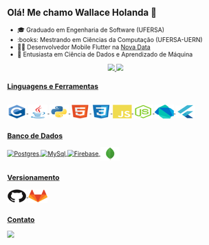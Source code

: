 ## Olá! Me chamo Wallace Holanda 👋

<ul>
  <li>🎓 Graduado em Engenharia de Software (UFERSA)</li>
  <li>:books: Mestrando em Ciências da Computação (UFERSA-UERN)</li>
  <li>👨‍💻 Desenvolvedor Mobile Flutter na <a href="https://novadata.com.br/">Nova Data</a></li>
  <li>🔬 Entusiasta em Ciência de Dados e Aprendizado de Máquina</li>
</ul>

<div align="center">
  <a href="https://github.com/WallaceHolanda">
  <img height="180em" src="https://github-readme-stats.vercel.app/api?username=WallaceHolanda&show_icons=true&theme=dracula&include_all_commits=true&count_private=true"/>
  <img height="180em" src="https://github-readme-stats.vercel.app/api/top-langs/?username=WallaceHolanda&layout=compact&langs_count=7&theme=dracula"/>
</div>
 
### Linguagens e Ferramentas
<div style="display: inline_block"><br>
  <img align="center" alt="C" height="32" width="45" src="https://raw.githubusercontent.com/devicons/devicon/master/icons/c/c-original.svg">
  <img align="center" alt="Java" height="32" width="45" src="https://raw.githubusercontent.com/devicons/devicon/master/icons/java/java-original.svg">
  <img align="center" alt="Python" height="32" width="45" src="https://raw.githubusercontent.com/devicons/devicon/master/icons/python/python-original.svg">
  <img align="center" alt="Html" height="32" width="45" src="https://raw.githubusercontent.com/devicons/devicon/master/icons/html5/html5-original.svg">
  <img align="center" alt="Css" height="32" width="45" src="https://raw.githubusercontent.com/devicons/devicon/master/icons/css3/css3-original.svg">
  <img align="center" alt="JS" height="32" width="45" src="https://raw.githubusercontent.com/devicons/devicon/master/icons/javascript/javascript-plain.svg">
  <img align="center" alt="Node" height="32" width="45" src="https://raw.githubusercontent.com/devicons/devicon/master/icons/nodejs/nodejs-original.svg">
  <img align="center" alt="Dart" height="32" width="45" src="https://raw.githubusercontent.com/devicons/devicon/master/icons/dart/dart-original.svg">
  <img align="center" alt="Flutter" height="30" width="45" src="https://raw.githubusercontent.com/devicons/devicon/master/icons/flutter/flutter-original.svg">
  
## 
### Banco de Dados
  <img align="center" alt="Postgres" height="32" width="45" src="https://cdn.jsdelivr.net/gh/devicons/devicon/icons/postgresql/postgresql-original.svg">
  <img align="center" alt="MySql" height="32" width= "45" src="https://cdn.jsdelivr.net/gh/devicons/devicon/icons/mysql/mysql-original.svg">
  <img align="center" alt="Firebase" height="32" width="45" src="https://cdn.jsdelivr.net/gh/devicons/devicon/icons/firebase/firebase-plain.svg">
  <img align="center" alt="Mongo" height="32" width="45" src="https://raw.githubusercontent.com/devicons/devicon/master/icons/mongodb/mongodb-original.svg">

##
### Versionamento
  <img align="center" alt="GitHub" height="32" width="45" src="https://raw.githubusercontent.com/devicons/devicon/master/icons/github/github-original.svg">
  <img align="center" alt="GitLab" height="32" width="45" src="https://raw.githubusercontent.com/devicons/devicon/master/icons/gitlab/gitlab-original.svg">
</div>

##
### Contato
<div>
 <a href="https://www.linkedin.com/in/wallace-holanda-b8292816a/" target="_blank"><img src="https://img.shields.io/badge/-LinkedIn-%230077B5?style=for-the-badge&logo=linkedin&logoColor=white" target="_blank"></a> 
</div>
